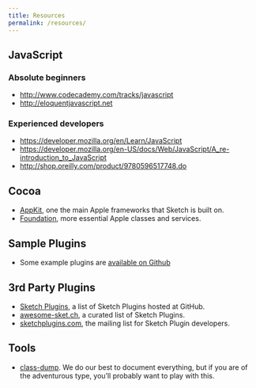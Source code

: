 ```yaml
---
title: Resources
permalink: /resources/
---
```


## JavaScript

### Absolute beginners
- http://www.codecademy.com/tracks/javascript
- http://eloquentjavascript.net

### Experienced developers
- https://developer.mozilla.org/en/Learn/JavaScript
- https://developer.mozilla.org/en-US/docs/Web/JavaScript/A_re-introduction_to_JavaScript
- http://shop.oreilly.com/product/9780596517748.do

## Cocoa

- [AppKit](https://developer.apple.com/library/mac/navigation/#section=Frameworks&topic=AppKit), one the main Apple frameworks that Sketch is built on.
- [Foundation](https://developer.apple.com/library/mac/navigation/#section=Frameworks&topic=Foundation), more essential Apple classes and services.

## Sample Plugins

- Some example plugins are [available on Github](https://github.com/BohemianCoding/ExampleSketchPlugins)

## 3rd Party Plugins

- [Sketch Plugins](https://github.com/sketchplugins/plugin-directory), a list of Sketch Plugins hosted at GitHub.
- [awesome-sket.ch](http://awesome-sket.ch), a curated list of Sketch Plugins.
- [sketchplugins.com](http://sketchplugins.com), the mailing list for Sketch Plugin developers.

## Tools

- [class-dump](http://stevenygard.com/projects/class-dump/). We do our best to document everything, but if you are of the adventurous type, you’ll probably want to play with this.

